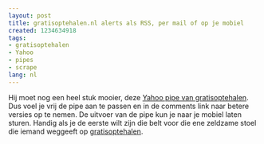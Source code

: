 ```yaml
---
layout: post
title: gratisoptehalen.nl alerts als RSS, per mail of op je mobiel
created: 1234634918
tags:
- gratisoptehalen
- Yahoo
- pipes
- scrape
lang: nl
---
```

Hij moet nog een heel stuk mooier, deze [Yahoo pipe van gratisoptehalen](http://pipes.yahoo.com/pipes/pipe.info?_id=LkmPQ7j63RGldaLkPxJ3AQ). Dus voel je vrij de pipe aan te passen en in de comments link naar betere versies op te nemen. De uitvoer van de pipe kun je naar je mobiel laten sturen. Handig als je de eerste wilt zijn die belt voor die ene zeldzame stoel die iemand weggeeft op [gratisoptehalen](http://gratisoptehalen.nl). <script src="http://pipes.yahoo.com/js/listbadge.js">{"pipe_id":"LkmPQ7j63RGldaLkPxJ3AQ","_btype":"list","pipe_params":{"location":"gelderland","term":"kast"},"width":"530","height":"800"}</script>

